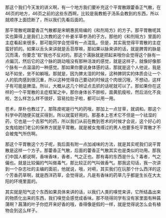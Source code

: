 那这个我们今天发的讲义啊，有一个地方我们要补充这个平胃散跟藿香正气散，在46页的地方，46页之前的这些东西啊，比较是我教栀子汤系会教到的东西，所以就顺序上面捻断了，所以我们先看后面的。

那平胃散呢跟藿香正气散都是宋朝惠民局编的《和剂局方》的方子。那平胃散呢其实也算得上是我们上次教的这个朴姜半草参汤的子方。那他的《和剂局方》里面的主症看起来很多，那可能同学会觉得有一点混乱。但是，其实我觉得平胃散的主症蛮好抓的。如果以舌头来讲就是舌苔厚嘛，那如果以脉来讲的话，就是脾胃的脉是沉而濡，你要念“软”我也不反对的。那这个濡脉就是把起来哦你会觉得这个脉有一点偏沉，然后它的这个脉的跳动哦没有那种活泼的感觉，就是这样子，就像好像那个脉有一点温温的一种感觉。那如果你要说身体感的话，那就是这个人他说，我是站不如坐，坐不如躺哦。那就是，因为脾太湿的时候，这种脾阴实的体质会让一个人的肌肉感到很沉重，所以这种觉得自己要动的时候这个肉很沉哦，不想动，这样子有可能是脾湿。所以，大概从这几个辨证点去抓的话呢就可以了。那如果你在这样的一个平胃散的主症框架之中，那你身体长不胖啦，面黄肌瘦啦，然后消化不良啦，怎么样怎么样不很好，容易拉肚子啦，都可以用一用。

苍术，厚朴也教过了。那陈皮呢是行气的药哦，那加上一点甘草，就调和。那这个科学中药随便买就买得到，所以就蛮好用的。那基本上苍术它不但是一个祛湿的药，它也是一个去邪气的药，所以我们从前在教到苍术的时候才会说，这个好心的女鬼给她们老公的保养方就是平胃散。就是被女鬼缠过的男人他要多吃平胃散才不会被鬼气所伤啊。

那这个平胃散这个方子呢，我后面有附一点加减味的方法，就是其实呢我们说平胃散是这样一个方子。那藿香正气散，后面的藿香正气散其实也是类似的功用。那我们中国人都说啊，香味香味，香者，气之正也。那有毒的东西是什么？毒者，气之偏也。就是比较偏的气叫做毒气，那比较正的气叫做香气。那我这句话，我一次讲到一个杂志社的主编的面前，他就说，哦，对嗬，其实我们在玩那个什么西洋的这个芳香药草啊，就是西洋药草，会觉得说，凡是有香味的药草几乎都是生长在大太阳的环境里面的。

其实就是阳气这个东西如果具体来讲的话，以我们人类的嗅觉来讲，它所结晶出来的物质化出来的东西，我们嗅觉会感觉成香味。那不晓得同学有没有家里面有种菖蒲啊？菖蒲的叶子你捻开来好香的哦，香得像是假的一样，就是觉得说怎么会有植物会到这么样子。
